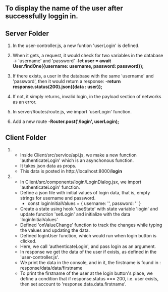## To display the name of the user after successfully loggin in.

## Server Folder

1. In the user-controller.js, a new funtion 'userLogin' is defined.
2. When it gets, a request, it would check for two variables in the database -> 'username' and 'password'
    -**let user = await User.findOne({username: username, password: password});**

3. If there exists, a user in the database with the same 'username' and 'password', then it would return a response:
    -**return response.status(200).json({data : user});**

4. If not, it simply returns, invalid login, in the payload section of networks as an error.

5. In server/Routes/route.js, we import 'userLogin' function.
6. Add a new route
    -**Router.post('/login', userLogin);**


## Client Folder

1. - Inside Client/src/service/api.js, we make a new function 'authenticateLogin' which is an asynchonous function.
   - It takes json data as props.
   - This data is posted in http://localhost:8000/**login**

2. - In Client/src/components/login/LoginDialog.jsx, we import 'authenticateLogin' function.
   - Define a json file with initial values of login data, that is, empty strings for username and password.
        - const loginInitialValues = {
                    username: '', 
                    password: ''
                }  
   - Create a state using hook 'useState' with state variable 'login' and update function 'setLogin' and initialize with the data 'loginInitialValues'
   - Defined 'onValueChange' function to track the changes while typing the values and updating the data.
   - Defined loginUser function, which would run when login button is clicked.
   - Here, we call 'authenticateLogin', and pass login as an argument.
   - In response we get the data of the user if exists, as defined in the 'user-controller.js'.
   - We print the data in the console, and in it, the firstname is found in : response/data/data/firstname
   - To print the firstname of the user at the login button's place, we define a condition that if response.status === 200, i.e. user exists, then set account to 'response.data.data.firstname'.


